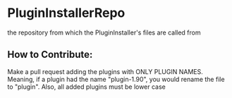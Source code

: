 # PluginInstallerRepo
the repository from which the PluginInstaller's files are called from

## How to Contribute:
Make a pull request adding the plugins with ONLY PLUGIN NAMES. Meaning, if a plugin had the name "plugin-1.90", you would rename the file to "plugin". Also, all added plugins must be lower case

